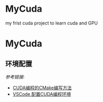 # MyCuda
my frist cuda project to learn cuda and GPU
# MyCuda

## 环境配置

_参考链接:_
- [CUDA编程的CMake编写方法](https://blog.csdn.net/a435262767/article/details/91883730)
- [VSCode 配置CUDA编程环境](https://blog.csdn.net/u012435142/article/details/102651892)

